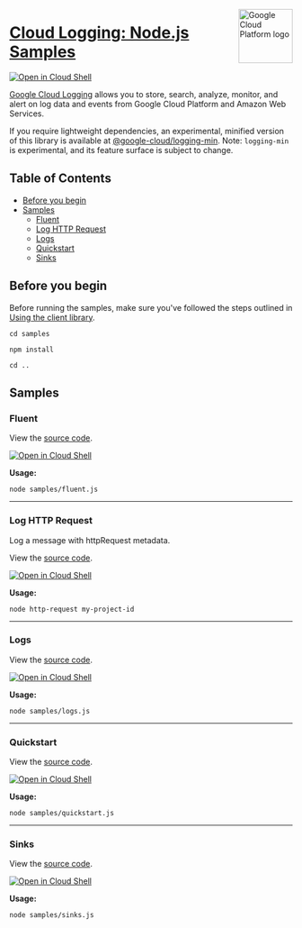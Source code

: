 [//]: # "This README.md file is auto-generated, all changes to this file will be lost."
[//]: # "To regenerate it, use `python -m synthtool`."
<img src="https://avatars2.githubusercontent.com/u/2810941?v=3&s=96" alt="Google Cloud Platform logo" title="Google Cloud Platform" align="right" height="96" width="96"/>

# [Cloud Logging: Node.js Samples](https://github.com/googleapis/nodejs-logging)

[![Open in Cloud Shell][shell_img]][shell_link]

[Google Cloud Logging](https://cloud.google.com/logging/docs) allows you to store, search, analyze,
monitor, and alert on log data and events from Google Cloud Platform and Amazon Web Services.

If you require lightweight dependencies, an experimental, minified version of
this library is available at [@google-cloud/logging-min](https://www.npmjs.com/package/@google-cloud/logging-min).
Note: `logging-min` is experimental, and its feature surface is subject to
change.

## Table of Contents

* [Before you begin](#before-you-begin)
* [Samples](#samples)
  * [Fluent](#fluent)
  * [Log HTTP Request](#log-http-request)
  * [Logs](#logs)
  * [Quickstart](#quickstart)
  * [Sinks](#sinks)

## Before you begin

Before running the samples, make sure you've followed the steps outlined in
[Using the client library](https://github.com/googleapis/nodejs-logging#using-the-client-library).

`cd samples`

`npm install`

`cd ..`

## Samples



### Fluent

View the [source code](https://github.com/googleapis/nodejs-logging/blob/master/samples/fluent.js).

[![Open in Cloud Shell][shell_img]](https://console.cloud.google.com/cloudshell/open?git_repo=https://github.com/googleapis/nodejs-logging&page=editor&open_in_editor=samples/fluent.js,samples/README.md)

__Usage:__


`node samples/fluent.js`


-----




### Log HTTP Request

Log a message with httpRequest metadata.

View the [source code](https://github.com/googleapis/nodejs-logging/blob/master/samples/http-request.js).

[![Open in Cloud Shell][shell_img]](https://console.cloud.google.com/cloudshell/open?git_repo=https://github.com/googleapis/nodejs-logging&page=editor&open_in_editor=samples/http-request.js,samples/README.md)

__Usage:__


`node http-request my-project-id`


-----




### Logs

View the [source code](https://github.com/googleapis/nodejs-logging/blob/master/samples/logs.js).

[![Open in Cloud Shell][shell_img]](https://console.cloud.google.com/cloudshell/open?git_repo=https://github.com/googleapis/nodejs-logging&page=editor&open_in_editor=samples/logs.js,samples/README.md)

__Usage:__


`node samples/logs.js`


-----




### Quickstart

View the [source code](https://github.com/googleapis/nodejs-logging/blob/master/samples/quickstart.js).

[![Open in Cloud Shell][shell_img]](https://console.cloud.google.com/cloudshell/open?git_repo=https://github.com/googleapis/nodejs-logging&page=editor&open_in_editor=samples/quickstart.js,samples/README.md)

__Usage:__


`node samples/quickstart.js`


-----




### Sinks

View the [source code](https://github.com/googleapis/nodejs-logging/blob/master/samples/sinks.js).

[![Open in Cloud Shell][shell_img]](https://console.cloud.google.com/cloudshell/open?git_repo=https://github.com/googleapis/nodejs-logging&page=editor&open_in_editor=samples/sinks.js,samples/README.md)

__Usage:__


`node samples/sinks.js`






[shell_img]: https://gstatic.com/cloudssh/images/open-btn.png
[shell_link]: https://console.cloud.google.com/cloudshell/open?git_repo=https://github.com/googleapis/nodejs-logging&page=editor&open_in_editor=samples/README.md
[product-docs]: https://cloud.google.com/logging/docs
